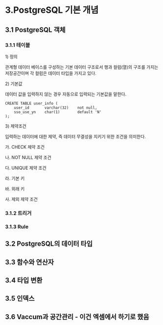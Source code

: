 # 3.PostgreSQL 기본 개념

## 3.1 PostgreSQL 객체

### 3.1.1 테이블

1\) 정의

관계형 데이터 베이스를 구성하는 기본 데이터 구조로서 행과 컬럼\(열\)의 구조를 가지는 저장공간이며 각 컬럼은 데이터 타입을 가지고 있다.

2\) 기본값

데이터 값을 입력하지 않는 경우 자동으로 입력되는 기본값을 말한다.

```
CREATE TABLE user_info (
    user_id       varchar(32)    not null,
    sso_use_yn    char(1)        default 'N'
);
```

3\) 제약조건

입력하는 데이터에 대한 제약, 즉 데이터 무결성을 지키기 위한 조건을 의미한다.

가. CHECK 제약 조건

나. NOT NULL 제약 조건

다. UNIQUE 제약 조건

라. 기본 키

바. 외래 키

사. 제외 제약 조건

### 3.1.2 트리거

### 3.1.3 Rule

## 3.2 PostgreSQL의 데이터 타입

## 3.3 함수와 연산자

## 3.4 타입 변환

## 3.5 인덱스

## 3.6 Vaccum과 공간관리 - 이건 엑셈에서 하기로 했음



